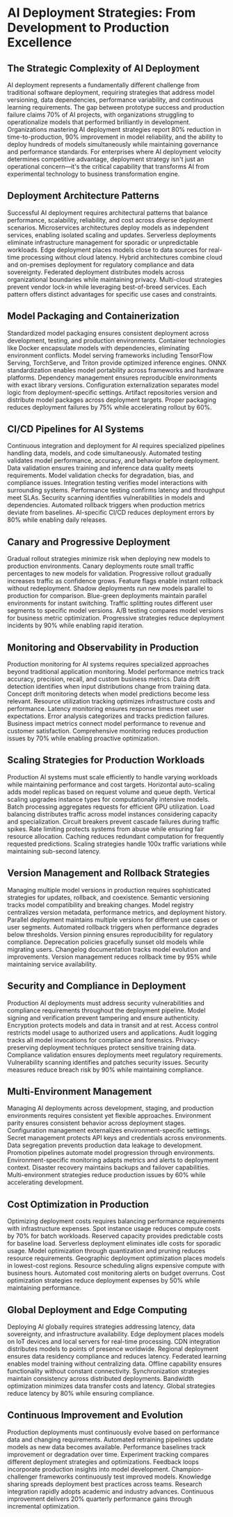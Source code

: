 # AI Deployment Strategies: From Development to Production Excellence

## The Strategic Complexity of AI Deployment

AI deployment represents a fundamentally different challenge from traditional software deployment, requiring strategies that address model versioning, data dependencies, performance variability, and continuous learning requirements. The gap between prototype success and production failure claims 70% of AI projects, with organizations struggling to operationalize models that performed brilliantly in development. Organizations mastering AI deployment strategies report 80% reduction in time-to-production, 90% improvement in model reliability, and the ability to deploy hundreds of models simultaneously while maintaining governance and performance standards. For enterprises where AI deployment velocity determines competitive advantage, deployment strategy isn't just an operational concern—it's the critical capability that transforms AI from experimental technology to business transformation engine.

## Deployment Architecture Patterns

Successful AI deployment requires architectural patterns that balance performance, scalability, reliability, and cost across diverse deployment scenarios. Microservices architectures deploy models as independent services, enabling isolated scaling and updates. Serverless deployments eliminate infrastructure management for sporadic or unpredictable workloads. Edge deployment places models close to data sources for real-time processing without cloud latency. Hybrid architectures combine cloud and on-premises deployment for regulatory compliance and data sovereignty. Federated deployment distributes models across organizational boundaries while maintaining privacy. Multi-cloud strategies prevent vendor lock-in while leveraging best-of-breed services. Each pattern offers distinct advantages for specific use cases and constraints.

## Model Packaging and Containerization

Standardized model packaging ensures consistent deployment across development, testing, and production environments. Container technologies like Docker encapsulate models with dependencies, eliminating environment conflicts. Model serving frameworks including TensorFlow Serving, TorchServe, and Triton provide optimized inference engines. ONNX standardization enables model portability across frameworks and hardware platforms. Dependency management ensures reproducible environments with exact library versions. Configuration externalization separates model logic from deployment-specific settings. Artifact repositories version and distribute model packages across deployment targets. Proper packaging reduces deployment failures by 75% while accelerating rollout by 60%.

## CI/CD Pipelines for AI Systems

Continuous integration and deployment for AI requires specialized pipelines handling data, models, and code simultaneously. Automated testing validates model performance, accuracy, and behavior before deployment. Data validation ensures training and inference data quality meets requirements. Model validation checks for degradation, bias, and compliance issues. Integration testing verifies model interactions with surrounding systems. Performance testing confirms latency and throughput meet SLAs. Security scanning identifies vulnerabilities in models and dependencies. Automated rollback triggers when production metrics deviate from baselines. AI-specific CI/CD reduces deployment errors by 80% while enabling daily releases.

## Canary and Progressive Deployment

Gradual rollout strategies minimize risk when deploying new models to production environments. Canary deployments route small traffic percentages to new models for validation. Progressive rollout gradually increases traffic as confidence grows. Feature flags enable instant rollback without redeployment. Shadow deployments run new models parallel to production for comparison. Blue-green deployments maintain parallel environments for instant switching. Traffic splitting routes different user segments to specific model versions. A/B testing compares model versions for business metric optimization. Progressive strategies reduce deployment incidents by 90% while enabling rapid iteration.

## Monitoring and Observability in Production

Production monitoring for AI systems requires specialized approaches beyond traditional application monitoring. Model performance metrics track accuracy, precision, recall, and custom business metrics. Data drift detection identifies when input distributions change from training data. Concept drift monitoring detects when model predictions become less relevant. Resource utilization tracking optimizes infrastructure costs and performance. Latency monitoring ensures response times meet user expectations. Error analysis categorizes and tracks prediction failures. Business impact metrics connect model performance to revenue and customer satisfaction. Comprehensive monitoring reduces production issues by 70% while enabling proactive optimization.

## Scaling Strategies for Production Workloads

Production AI systems must scale efficiently to handle varying workloads while maintaining performance and cost targets. Horizontal auto-scaling adds model replicas based on request volume and queue depth. Vertical scaling upgrades instance types for computationally intensive models. Batch processing aggregates requests for efficient GPU utilization. Load balancing distributes traffic across model instances considering capacity and specialization. Circuit breakers prevent cascade failures during traffic spikes. Rate limiting protects systems from abuse while ensuring fair resource allocation. Caching reduces redundant computation for frequently requested predictions. Scaling strategies handle 100x traffic variations while maintaining sub-second latency.

## Version Management and Rollback Strategies

Managing multiple model versions in production requires sophisticated strategies for updates, rollback, and coexistence. Semantic versioning tracks model compatibility and breaking changes. Model registry centralizes version metadata, performance metrics, and deployment history. Parallel deployment maintains multiple versions for different use cases or user segments. Automated rollback triggers when performance degrades below thresholds. Version pinning ensures reproducibility for regulatory compliance. Deprecation policies gracefully sunset old models while migrating users. Changelog documentation tracks model evolution and improvements. Version management reduces rollback time by 95% while maintaining service availability.

## Security and Compliance in Deployment

Production AI deployments must address security vulnerabilities and compliance requirements throughout the deployment pipeline. Model signing and verification prevent tampering and ensure authenticity. Encryption protects models and data in transit and at rest. Access control restricts model usage to authorized users and applications. Audit logging tracks all model invocations for compliance and forensics. Privacy-preserving deployment techniques protect sensitive training data. Compliance validation ensures deployments meet regulatory requirements. Vulnerability scanning identifies and patches security issues. Security measures reduce breach risk by 90% while maintaining compliance.

## Multi-Environment Management

Managing AI deployments across development, staging, and production environments requires consistent yet flexible approaches. Environment parity ensures consistent behavior across deployment stages. Configuration management externalizes environment-specific settings. Secret management protects API keys and credentials across environments. Data segregation prevents production data leakage to development. Promotion pipelines automate model progression through environments. Environment-specific monitoring adapts metrics and alerts to deployment context. Disaster recovery maintains backups and failover capabilities. Multi-environment strategies reduce production issues by 60% while accelerating development.

## Cost Optimization in Production

Optimizing deployment costs requires balancing performance requirements with infrastructure expenses. Spot instance usage reduces compute costs by 70% for batch workloads. Reserved capacity provides predictable costs for baseline load. Serverless deployment eliminates idle costs for sporadic usage. Model optimization through quantization and pruning reduces resource requirements. Geographic deployment optimization places models in lowest-cost regions. Resource scheduling aligns expensive compute with business hours. Automated cost monitoring alerts on budget overruns. Cost optimization strategies reduce deployment expenses by 50% while maintaining performance.

## Global Deployment and Edge Computing

Deploying AI globally requires strategies addressing latency, data sovereignty, and infrastructure availability. Edge deployment places models on IoT devices and local servers for real-time processing. CDN integration distributes models to points of presence worldwide. Regional deployment ensures data residency compliance and reduces latency. Federated learning enables model training without centralizing data. Offline capability ensures functionality without constant connectivity. Synchronization strategies maintain consistency across distributed deployments. Bandwidth optimization minimizes data transfer costs and latency. Global strategies reduce latency by 80% while ensuring compliance.

## Continuous Improvement and Evolution

Production deployments must continuously evolve based on performance data and changing requirements. Automated retraining pipelines update models as new data becomes available. Performance baselines track improvement or degradation over time. Experiment tracking compares different deployment strategies and optimizations. Feedback loops incorporate production insights into model development. Champion-challenger frameworks continuously test improved models. Knowledge sharing spreads deployment best practices across teams. Research integration rapidly adopts academic and industry advances. Continuous improvement delivers 20% quarterly performance gains through incremental optimization.